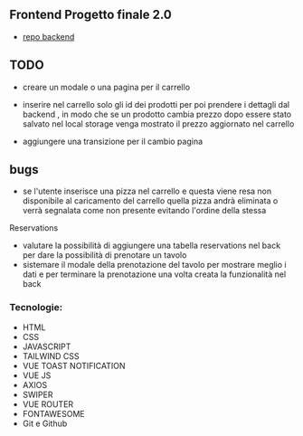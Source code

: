 ## Frontend Progetto finale 2.0

- [repo backend](https://github.com/Francescodc92/pizzeria-backend-laravel-11)

## TODO

- creare un modale o una pagina per il carrello
- inserire nel carrello solo gli id dei prodotti per poi prendere i dettagli dal backend , in modo che se un prodotto cambia prezzo dopo essere stato salvato nel local storage venga mostrato il prezzo aggiornato nel carrello

- aggiungere una transizione per il cambio pagina

## bugs

- se l'utente inserisce una pizza nel carrello e questa viene resa non disponibile al caricamento del carrello quella pizza andrà eliminata o verrà segnalata come non presente evitando l'ordine della stessa

Reservations

- valutare la possibilità di aggiungere una tabella reservations nel back per dare la possibilità di prenotare un tavolo
- sistemare il modale della prenotazione del tavolo per mostrare meglio i dati e per terminare la prenotazione una volta creata la funzionalità nel back

### Tecnologie:

- HTML
- CSS
- JAVASCRIPT
- TAILWIND CSS
- VUE TOAST NOTIFICATION
- VUE JS
- AXIOS
- SWIPER
- VUE ROUTER
- FONTAWESOME
- Git e Github

